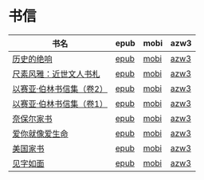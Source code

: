 # 书信

| 书名 | epub | mobi | azw3 |
| --- | --- | --- | --- |
| [历史的绝响](http://ct.dalanmei.com/f/31084289-771240955-f96a2c) | [epub](http://ct.dalanmei.com/f/31084289-771240955-f96a2c) | [mobi](http://ct.dalanmei.com/f/31084289-771229365-deb9dd) | [azw3](http://ct.dalanmei.com/f/31084289-771233001-fdb98d) |
| [尺素风雅：近世文人书札](http://ct.dalanmei.com/f/31084289-572095119-d08661) | [epub](http://ct.dalanmei.com/f/31084289-572095119-d08661) | [mobi](http://ct.dalanmei.com/f/31084289-571726933-2eb0b2) | [azw3](http://ct.dalanmei.com/f/31084289-572114723-ab48da) |
| [以赛亚·伯林书信集（卷2）](http://ct.dalanmei.com/f/31084289-572114438-d151a7) | [epub](http://ct.dalanmei.com/f/31084289-572114438-d151a7) | [mobi](http://ct.dalanmei.com/f/31084289-571713301-e9690a) | [azw3](http://ct.dalanmei.com/f/31084289-572129827-af89cc) |
| [以赛亚·伯林书信集（卷1）](http://ct.dalanmei.com/f/31084289-572114559-dcebac) | [epub](http://ct.dalanmei.com/f/31084289-572114559-dcebac) | [mobi](http://ct.dalanmei.com/f/31084289-571712759-fec708) | [azw3](http://ct.dalanmei.com/f/31084289-572131777-0e867a) |
| [奈保尔家书](http://ct.dalanmei.com/f/31084289-571910291-2b5192) | [epub](http://ct.dalanmei.com/f/31084289-571910291-2b5192) | [mobi](http://ct.dalanmei.com/f/31084289-571555849-e32f8c) | [azw3](http://ct.dalanmei.com/f/31084289-572203229-f1a708) |
| [爱你就像爱生命](http://ct.dalanmei.com/f/31084289-571738263-ed11bb) | [epub](http://ct.dalanmei.com/f/31084289-571738263-ed11bb) | [mobi](http://ct.dalanmei.com/f/31084289-571600280-3860fb) | [azw3](http://ct.dalanmei.com/f/31084289-571917828-3a7494) |
| [美国家书](http://ct.dalanmei.com/f/31084289-571775420-75fccf) | [epub](http://ct.dalanmei.com/f/31084289-571775420-75fccf) | [mobi](http://ct.dalanmei.com/f/31084289-571502094-cd1c2a) | [azw3](http://ct.dalanmei.com/f/31084289-571920345-acdd87) |
| [见字如面](None) | [epub](None) | [mobi](None) | [azw3](None) |
